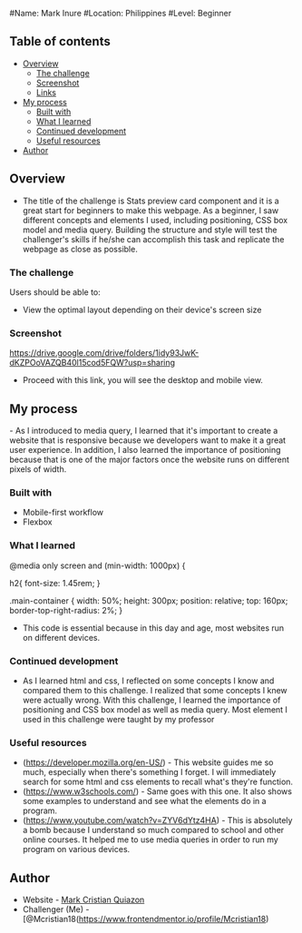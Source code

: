 #Name: Mark Inure
#Location: Philippines
#Level: Beginner

## Table of contents

- [Overview](#overview)
  - [The challenge](#the-challenge)
  - [Screenshot](#screenshot)
  - [Links](#links)
- [My process](#my-process)
  - [Built with](#built-with)
  - [What I learned](#what-i-learned)
  - [Continued development](#continued-development)
  - [Useful resources](#useful-resources)
- [Author](#author)

## Overview
  - The title of the challenge is Stats preview card component and it is a great start for beginners to make this webpage. As a beginner, I saw different concepts and elements I used, including positioning, CSS box model and media query. Building the structure and style will test the challenger's skills if he/she can accomplish this task and replicate the webpage as close as possible.

### The challenge

Users should be able to:

- View the optimal layout depending on their device's screen size

### Screenshot

https://drive.google.com/drive/folders/1idy93JwK-dKZPOoVAZQB40l15cod5FQW?usp=sharing

  - Proceed with this link, you will see the desktop and mobile view.

## My process
  - As I introduced to media query, I learned that it's important to create a website that is responsive because we developers want to make it a great user experience. In addition, I also learned the importance of positioning because that is one of the major factors once the website runs on different pixels of width. 

### Built with
- Mobile-first workflow
- Flexbox

### What I learned

@media only screen and (min-width: 1000px) {

  h2{
    font-size: 1.45rem;
  }

  .main-container {
    width: 50%;
    height: 300px;
    position: relative;
    top: 160px;
    border-top-right-radius: 2%;
  }

  - This code is essential because in this day and age, most websites run on different devices. 

### Continued development

  - As I learned html and css, I reflected on some concepts I know and compared them to this challenge. I realized that some concepts I knew were actually wrong. With this challenge, I learned the importance of positioning and CSS box model as well as media query. Most element I used in this challenge were taught by my professor

### Useful resources

- (https://developer.mozilla.org/en-US/) - This website guides me so much, especially when there's something I forget. I will immediately search for some html and css elements to recall what's they're function.
- (https://www.w3schools.com/) - Same goes with this one. It also shows some examples to understand and see what the elements do in a program.
- (https://www.youtube.com/watch?v=ZYV6dYtz4HA) - This is absolutely a bomb because I understand so much compared to school and other online courses. It helped me to use media queries in order to run my program on various devices. 

## Author

- Website - [Mark Cristian Quiazon](https://mcristian18.github.io/SPCC/)
- Challenger (Me) - [@Mcristian18(https://www.frontendmentor.io/profile/Mcristian18)
